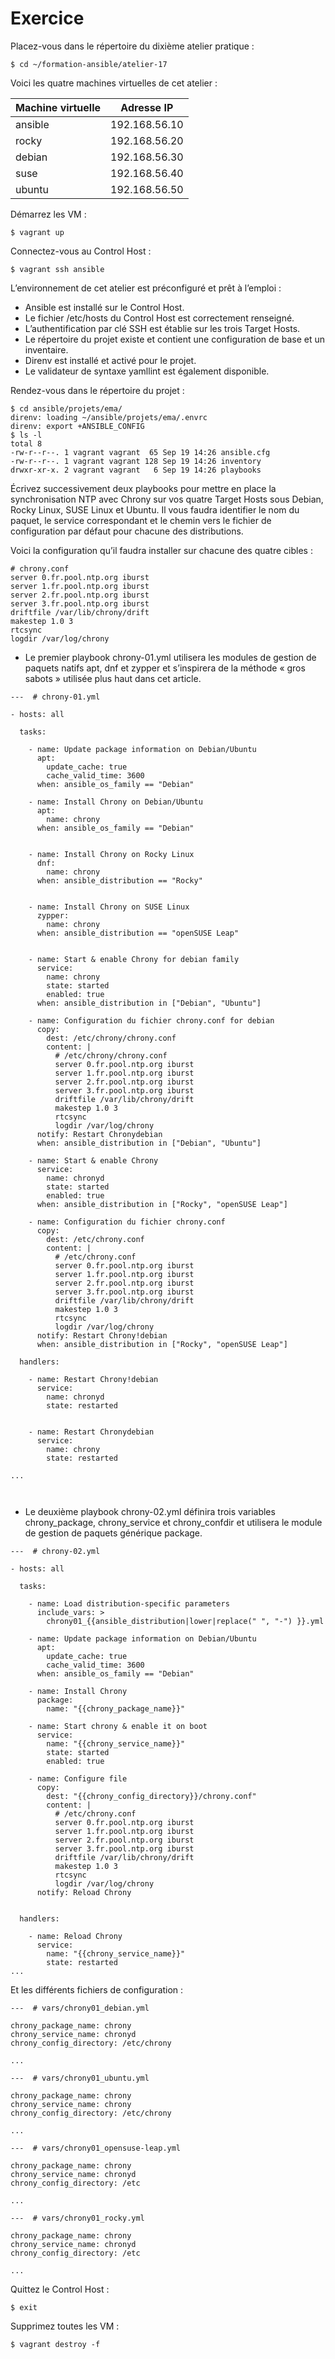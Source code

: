 # Exercice

Placez-vous dans le répertoire du dixième atelier pratique :

```
$ cd ~/formation-ansible/atelier-17
```
Voici les quatre machines virtuelles de cet atelier :

|Machine virtuelle |	Adresse IP|
| ------------- |:-------------:|
|ansible | 192.168.56.10|
|rocky | 192.168.56.20|
|debian | 192.168.56.30|
|suse |	192.168.56.40|
|ubuntu |	192.168.56.50|

Démarrez les VM :
```
$ vagrant up
```
Connectez-vous au Control Host :
```
$ vagrant ssh ansible
```
L’environnement de cet atelier est préconfiguré et prêt à l’emploi :

* Ansible est installé sur le Control Host.
* Le fichier /etc/hosts du Control Host est correctement renseigné.
* L’authentification par clé SSH est établie sur les trois Target Hosts.
* Le répertoire du projet existe et contient une configuration de base et un inventaire.
* Direnv est installé et activé pour le projet.
* Le validateur de syntaxe yamllint est également disponible.

Rendez-vous dans le répertoire du projet :
```
$ cd ansible/projets/ema/
direnv: loading ~/ansible/projets/ema/.envrc
direnv: export +ANSIBLE_CONFIG
$ ls -l
total 8
-rw-r--r--. 1 vagrant vagrant  65 Sep 19 14:26 ansible.cfg
-rw-r--r--. 1 vagrant vagrant 128 Sep 19 14:26 inventory
drwxr-xr-x. 2 vagrant vagrant   6 Sep 19 14:26 playbooks
```
Écrivez successivement deux playbooks pour mettre en place la synchronisation NTP avec Chrony sur vos quatre Target Hosts sous Debian, Rocky Linux, SUSE Linux et Ubuntu. Il vous faudra identifier le nom du paquet, le service correspondant et le chemin vers le fichier de configuration par défaut pour chacune des distributions.

Voici la configuration qu’il faudra installer sur chacune des quatre cibles :

```
# chrony.conf
server 0.fr.pool.ntp.org iburst
server 1.fr.pool.ntp.org iburst
server 2.fr.pool.ntp.org iburst
server 3.fr.pool.ntp.org iburst
driftfile /var/lib/chrony/drift
makestep 1.0 3
rtcsync
logdir /var/log/chrony
```

* Le premier playbook chrony-01.yml utilisera les modules de gestion de paquets natifs apt, dnf et zypper et s’inspirera de la méthode « gros sabots » utilisée plus haut dans cet article.
```
---  # chrony-01.yml

- hosts: all

  tasks:

    - name: Update package information on Debian/Ubuntu
      apt:
        update_cache: true
        cache_valid_time: 3600
      when: ansible_os_family == "Debian"

    - name: Install Chrony on Debian/Ubuntu
      apt:
        name: chrony
      when: ansible_os_family == "Debian"


    - name: Install Chrony on Rocky Linux
      dnf:
        name: chrony
      when: ansible_distribution == "Rocky"


    - name: Install Chrony on SUSE Linux
      zypper:
        name: chrony
      when: ansible_distribution == "openSUSE Leap"


    - name: Start & enable Chrony for debian family
      service:
        name: chrony
        state: started
        enabled: true
      when: ansible_distribution in ["Debian", "Ubuntu"]      

    - name: Configuration du fichier chrony.conf for debian
      copy:
        dest: /etc/chrony/chrony.conf
        content: |
          # /etc/chrony/chrony.conf
          server 0.fr.pool.ntp.org iburst
          server 1.fr.pool.ntp.org iburst
          server 2.fr.pool.ntp.org iburst
          server 3.fr.pool.ntp.org iburst
          driftfile /var/lib/chrony/drift
          makestep 1.0 3
          rtcsync
          logdir /var/log/chrony
      notify: Restart Chronydebian
      when: ansible_distribution in ["Debian", "Ubuntu"]

    - name: Start & enable Chrony
      service:
        name: chronyd
        state: started
        enabled: true
      when: ansible_distribution in ["Rocky", "openSUSE Leap"]

    - name: Configuration du fichier chrony.conf
      copy:
        dest: /etc/chrony.conf
        content: |
          # /etc/chrony.conf
          server 0.fr.pool.ntp.org iburst
          server 1.fr.pool.ntp.org iburst
          server 2.fr.pool.ntp.org iburst
          server 3.fr.pool.ntp.org iburst
          driftfile /var/lib/chrony/drift
          makestep 1.0 3
          rtcsync
          logdir /var/log/chrony
      notify: Restart Chrony!debian
      when: ansible_distribution in ["Rocky", "openSUSE Leap"]

  handlers:

    - name: Restart Chrony!debian
      service:
        name: chronyd
        state: restarted


    - name: Restart Chronydebian
      service:
        name: chrony
        state: restarted

...



```
* Le deuxième playbook chrony-02.yml définira trois variables chrony_package, chrony_service et chrony_confdir et utilisera le module de gestion de paquets générique package.
```
---  # chrony-02.yml

- hosts: all

  tasks:

    - name: Load distribution-specific parameters
      include_vars: >
        chrony01_{{ansible_distribution|lower|replace(" ", "-") }}.yml

    - name: Update package information on Debian/Ubuntu
      apt:
        update_cache: true
        cache_valid_time: 3600
      when: ansible_os_family == "Debian"

    - name: Install Chrony
      package:
        name: "{{chrony_package_name}}"

    - name: Start chrony & enable it on boot
      service:
        name: "{{chrony_service_name}}"
        state: started
        enabled: true

    - name: Configure file
      copy:
        dest: "{{chrony_config_directory}}/chrony.conf"
        content: |
          # /etc/chrony.conf
          server 0.fr.pool.ntp.org iburst
          server 1.fr.pool.ntp.org iburst
          server 2.fr.pool.ntp.org iburst
          server 3.fr.pool.ntp.org iburst
          driftfile /var/lib/chrony/drift
          makestep 1.0 3
          rtcsync
          logdir /var/log/chrony
      notify: Reload Chrony


  handlers:

    - name: Reload Chrony
      service:
        name: "{{chrony_service_name}}"
        state: restarted
...
```
Et les différents fichiers de configuration :
```
---  # vars/chrony01_debian.yml

chrony_package_name: chrony
chrony_service_name: chronyd
chrony_config_directory: /etc/chrony

...
```
```
---  # vars/chrony01_ubuntu.yml

chrony_package_name: chrony
chrony_service_name: chrony
chrony_config_directory: /etc/chrony

...

```
```
---  # vars/chrony01_opensuse-leap.yml

chrony_package_name: chrony
chrony_service_name: chronyd
chrony_config_directory: /etc

...
```
```
---  # vars/chrony01_rocky.yml

chrony_package_name: chrony
chrony_service_name: chronyd
chrony_config_directory: /etc

...

```

Quittez le Control Host :
```
$ exit
```
Supprimez toutes les VM :
```
$ vagrant destroy -f
```
